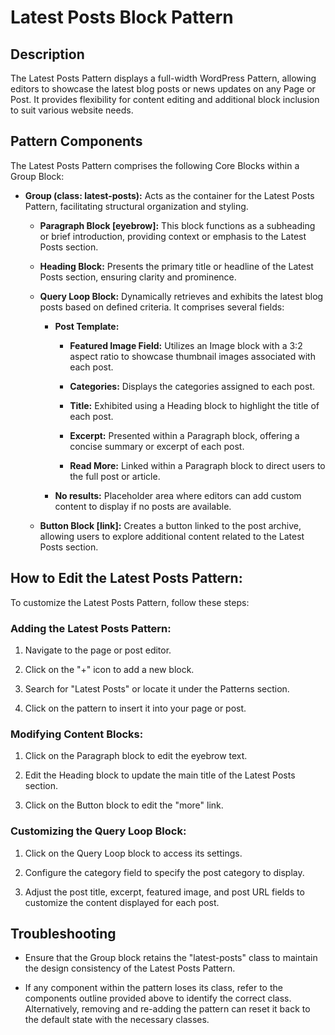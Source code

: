 # Latest Posts Block Pattern

Description
-----------

The Latest Posts Pattern displays a full-width WordPress Pattern, allowing editors to showcase the latest blog posts or news updates on any Page or Post. It provides flexibility for content editing and additional block inclusion to suit various website needs.

Pattern Components
------------------

The Latest Posts Pattern comprises the following Core Blocks within a Group Block:

-   **Group (class: latest-posts):** Acts as the container for the Latest Posts Pattern, facilitating structural organization and styling.

    -   **Paragraph Block [eyebrow]:** This block functions as a subheading or brief introduction, providing context or emphasis to the Latest Posts section.

    -   **Heading Block:** Presents the primary title or headline of the Latest Posts section, ensuring clarity and prominence.

    -   **Query Loop Block:** Dynamically retrieves and exhibits the latest blog posts based on defined criteria. It comprises several fields:

        -   **Post Template:**

            -   **Featured Image Field:** Utilizes an Image block with a 3:2 aspect ratio to showcase thumbnail images associated with each post.

            -   **Categories:** Displays the categories assigned to each post.

            -   **Title:** Exhibited using a Heading block to highlight the title of each post.

            -   **Excerpt:** Presented within a Paragraph block, offering a concise summary or excerpt of each post.

            -   **Read More:** Linked within a Paragraph block to direct users to the full post or article.

        -   **No results:** Placeholder area where editors can add custom content to display if no posts are available.

    -   **Button Block [link]:** Creates a button linked to the post archive, allowing users to explore additional content related to the Latest Posts section.

How to Edit the Latest Posts Pattern:
-------------------------------------

To customize the Latest Posts Pattern, follow these steps:

### Adding the Latest Posts Pattern:

1.  Navigate to the page or post editor.

2.  Click on the "+" icon to add a new block.

3.  Search for "Latest Posts" or locate it under the Patterns section.

4.  Click on the pattern to insert it into your page or post.

### Modifying Content Blocks:

1.  Click on the Paragraph block to edit the eyebrow text.

2.  Edit the Heading block to update the main title of the Latest Posts section.

3.  Click on the Button block to edit the "more" link.

### Customizing the Query Loop Block:

1.  Click on the Query Loop block to access its settings.

2.  Configure the category field to specify the post category to display.

3.  Adjust the post title, excerpt, featured image, and post URL fields to customize the content displayed for each post.

Troubleshooting
---------------

-   Ensure that the Group block retains the "latest-posts" class to maintain the design consistency of the Latest Posts Pattern.

-   If any component within the pattern loses its class, refer to the components outline provided above to identify the correct class. Alternatively, removing and re-adding the pattern can reset it back to the default state with the necessary classes.